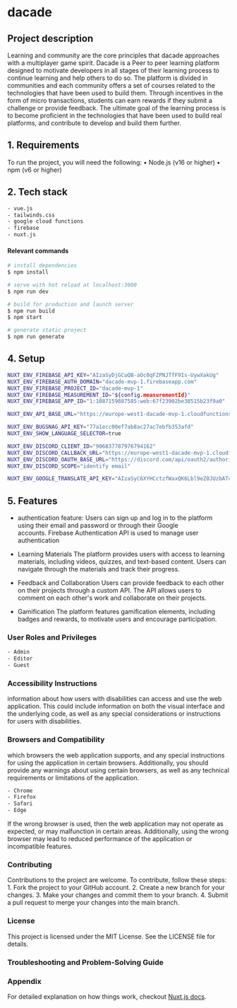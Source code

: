 # dacade

## Project description

Learning and community are the core principles that dacade approaches with a multiplayer game spirit. Dacade is a Peer to peer learning platform designed to motivate developers in all stages of their learning process to continue learning and help others to do so. The platform is divided in communities and each community offers a set of courses related to the technologies that have been used to build them. 
Through incentives in the form of micro transactions, students can earn rewards if they submit a challenge or provide feedback. The ultimate goal of the learning process is to become proficient in the technologies that have been used to build real platforms, and contribute to develop and build them further. 


## 1. Requirements

To run the project, you will need the following:
	•	Node.js (v16 or higher)
	•	npm (v6 or higher)

## 2. Tech stack 

```bash
- vue.js
- tailwinds.css
- google cloud functions
- firebase
- nuxt.js
```


#### Relevant commands

```bash
# install dependencies
$ npm install

# serve with hot reload at localhost:3000
$ npm run dev

# build for production and launch server
$ npm run build
$ npm start

# generate static project
$ npm run generate
```


## 4. Setup

```bash
NUXT_ENV_FIREBASE_API_KEY="AIzaSyDjGCuQB-aOc0qFZPNJTfF9Is-UywXakUg"
NUXT_ENV_FIREBASE_AUTH_DOMAIN="dacade-mvp-1.firebaseapp.com"
NUXT_ENV_FIREBASE_PROJECT_ID="dacade-mvp-1"
NUXT_ENV_FIREBASE_MEASUREMENT_ID="${config.measurementId}"
NUXT_ENV_FIREBASE_APP_ID="1:1087159887585:web:67f23902be38515b23f9a0"

NUXT_ENV_API_BASE_URL="https://europe-west1-dacade-mvp-1.cloudfunctions.net/api"

NUXT_ENV_BUGSNAG_API_KEY="77a1ecc00ef7ab8ac27ac7ebfb353afd"
NUXT_ENV_SHOW_LANGUAGE_SELECTOR=true

NUXT_ENV_DISCORD_CLIENT_ID="906837787976794162"
NUXT_ENV_DISCORD_CALLBACK_URL="https://europe-west1-dacade-mvp-1.cloudfunctions.net/api/discord-bot/oauth/callback"
NUXT_ENV_DISCORD_OAUTH_BASE_URL="https://discord.com/api/oauth2/authorize"
NUXT_ENV_DISCORD_SCOPE="identify email"

NUXT_ENV_GOOGLE_TRANSLATE_API_KEY="AIzaSyC6XYHCctzfWaxQK6Lbl9eZ0JUzbATcjpM"
```

## 5. Features

- authentication feature:
    Users can sign up and log in to the platform using their email and password or through their Google    
    accounts. Firebase Authentication API is used to manage user authentication  
    
- Learning Materials
The platform provides users with access to learning materials, including videos, quizzes, and text-based content. Users can navigate through the materials and track their progress.

- Feedback and Collaboration
Users can provide feedback to each other on their projects through a custom API. The API allows users to comment on each other's work and collaborate on their projects.

- Gamification
The platform features gamification elements, including badges and rewards, to motivate users and encourage participation.

### User Roles and Privileges 

```bash
- Admin 
- Editor
- Guest
```

### Accessibility Instructions 

information about how users with disabilities can access and use the web application. This could include information on both the visual interface and the underlying code, as well as any special considerations or instructions for users with disabilities.

### Browsers and Compatibility  

which browsers the web application supports, and any special instructions for using the application in certain browsers. Additionally, you should provide any warnings about using certain browsers, as well as any technical requirements or limitations of the application.

```bash
- Chrome
- Firefox
- Safari
- Edge
```

If the wrong browser is used, then the web application may not operate as expected, or may malfunction in certain areas. Additionally, using the wrong browser may lead to reduced performance of the application or incompatible features.

### Contributing
Contributions to the project are welcome. To contribute, follow these steps:
	1.	Fork the project to your GitHub account.
	2.	Create a new branch for your changes.
	3.	Make your changes and commit them to your branch.
	4.	Submit a pull request to merge your changes into the main branch.

### License

This project is licensed under the MIT License. See the LICENSE file for details.

### Troubleshooting and Problem-Solving Guide 

### Appendix


For detailed explanation on how things work, checkout [Nuxt.js docs](https://nuxtjs.org).

